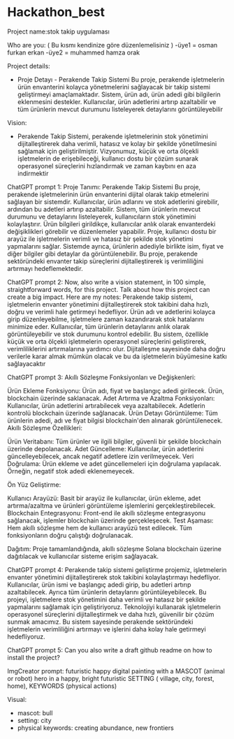 # Hackathon_best
Project name:stok takip uygulaması

Who are you: ( Bu kısmı kendinize göre düzenlemelisiniz )
-üye1 = osman furkan erkan
-üye2 = muhammed hamza orak

Project details:
- Proje Detayı - Perakende Takip Sistemi
Bu proje, perakende işletmelerin ürün envanterini kolayca yönetmelerini sağlayacak bir takip sistemi geliştirmeyi amaçlamaktadır. Sistem, ürün adı, ürün adedi gibi bilgilerin eklenmesini destekler. Kullanıcılar, ürün adetlerini artırıp azaltabilir ve tüm ürünlerin mevcut durumunu listeleyerek detaylarını görüntüleyebilir

Vision:
- Perakende Takip Sistemi, perakende işletmelerinin stok yönetimini dijitalleştirerek daha verimli, hatasız ve kolay bir şekilde yönetilmesini sağlamak için geliştirilmiştir. Vizyonumuz, küçük ve orta ölçekli işletmelerin de erişebileceği, kullanıcı dostu bir çözüm sunarak operasyonel süreçlerini hızlandırmak ve zaman kaybını en aza indirmektir



ChatGPT prompt 1:
Proje Tanımı: Perakende Takip Sistemi
Bu proje, perakende işletmelerinin ürün envanterini dijital olarak takip etmelerini sağlayan bir sistemdir. Kullanıcılar, ürün adlarını ve stok adetlerini girebilir, ardından bu adetleri artırıp azaltabilir. Sistem, tüm ürünlerin mevcut durumunu ve detaylarını listeleyerek, kullanıcıların stok yönetimini kolaylaştırır. Ürün bilgileri girildikçe, kullanıcılar anlık olarak envanterdeki değişiklikleri görebilir ve düzenlemeler yapabilir. Proje, kullanıcı dostu bir arayüz ile işletmelerin verimli ve hatasız bir şekilde stok yönetimi yapmalarını sağlar. Sistemde ayrıca, ürünlerin adediyle birlikte isim, fiyat ve diğer bilgiler gibi detaylar da görüntülenebilir. Bu proje, perakende sektöründeki envanter takip süreçlerini dijitalleştirerek iş verimliliğini artırmayı hedeflemektedir.

ChatGPT prompt 2:
Now, also write a vision statement, in 100 simple, straightforward words, for this project. Talk about how this project can create a big impact. Here are my notes:
Perakende takip sistemi, işletmelerin envanter yönetimini dijitalleştirerek stok takibini daha hızlı, doğru ve verimli hale getirmeyi hedefliyor. Ürün adı ve adetlerini kolayca girip düzenleyebilme, işletmelere zaman kazandırarak stok hatalarını minimize eder. Kullanıcılar, tüm ürünlerin detaylarını anlık olarak görüntüleyebilir ve stok durumunu kontrol edebilir. Bu sistem, özellikle küçük ve orta ölçekli işletmelerin operasyonel süreçlerini geliştirerek, verimliliklerini artırmalarına yardımcı olur. Dijitalleşme sayesinde daha doğru verilerle karar almak mümkün olacak ve bu da işletmelerin büyümesine katkı sağlayacaktır

ChatGPT prompt 3:
Akıllı Sözleşme Fonksiyonları ve Değişkenleri:

Ürün Ekleme Fonksiyonu: Ürün adı, fiyat ve başlangıç adedi girilecek. Ürün, blockchain üzerinde saklanacak.
Adet Artırma ve Azaltma Fonksiyonları: Kullanıcılar, ürün adetlerini artırabilecek veya azaltabilecek. Adetlerin kontrolü blockchain üzerinde sağlanacak.
Ürün Detayı Görüntüleme: Tüm ürünlerin adedi, adı ve fiyat bilgisi blockchain'den alınarak görüntülenecek.
Akıllı Sözleşme Özellikleri:

Ürün Veritabanı: Tüm ürünler ve ilgili bilgiler, güvenli bir şekilde blockchain üzerinde depolanacak.
Adet Güncelleme: Kullanıcılar, ürün adetlerini güncelleyebilecek, ancak negatif adetlere izin verilmeyecek.
Veri Doğrulama: Ürün ekleme ve adet güncellemeleri için doğrulama yapılacak. Örneğin, negatif stok adedi eklenemeyecek.

Ön Yüz Geliştirme:

Kullanıcı Arayüzü: Basit bir arayüz ile kullanıcılar, ürün ekleme, adet artırma/azaltma ve ürünleri görüntüleme işlemlerini gerçekleştirebilecek.
Blockchain Entegrasyonu: Front-end ile akıllı sözleşme entegrasyonu sağlanacak, işlemler blockchain üzerinde gerçekleşecek.
Test Aşaması: Hem akıllı sözleşme hem de kullanıcı arayüzü test edilecek. Tüm fonksiyonların doğru çalıştığı doğrulanacak.

Dağıtım: Proje tamamlandığında, akıllı sözleşme Solana blockchain üzerine dağıtılacak ve kullanıcılar sisteme erişim sağlayacak.

ChatGPT prompt 4:
Perakende takip sistemi geliştirme projemiz, işletmelerin envanter yönetimini dijitalleştirerek stok takibini kolaylaştırmayı hedefliyor. Kullanıcılar, ürün ismi ve başlangıç adedi girip, bu adetleri artırıp azaltabilecek. Ayrıca tüm ürünlerin detaylarını görüntüleyebilecek. Bu projeyi, işletmelere stok yönetimini daha verimli ve hatasız bir şekilde yapmalarını sağlamak için geliştiriyoruz. Teknolojiyi kullanarak işletmelerin operasyonel süreçlerini dijitalleştirmek ve daha hızlı, güvenilir bir çözüm sunmak amacımız. Bu sistem sayesinde perakende sektöründeki işletmelerin verimliliğini artırmayı ve işlerini daha kolay hale getirmeyi hedefliyoruz.

ChatGPT prompt 5:
Can you also write a draft github readme on how to install the project?

ImgCreator prompt:
futuristic happy digital painting with a MASCOT (animal or robot) hero in a happy, bright futuristic SETTING ( village, city, forest, home), KEYWORDS (physical actions)

Visual:
- mascot: bull
- setting: city
- physical keywords: creating abundance, new frontiers
